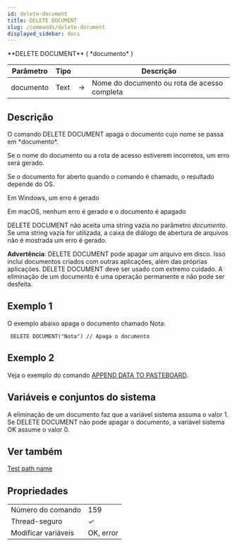 ```yaml
---
id: delete-document
title: DELETE DOCUMENT
slug: /commands/delete-document
displayed_sidebar: docs
---
```


<!--REF #_command_.DELETE DOCUMENT.Syntax-->**DELETE DOCUMENT** ( *documento* )<!-- END REF-->
<!--REF #_command_.DELETE DOCUMENT.Params-->
| Parâmetro | Tipo |  | Descrição |
| --- | --- | --- | --- |
| documento | Text | &#8594;  | Nome do documento ou rota de acesso completa |

<!-- END REF-->

## Descrição 

<!--REF #_command_.DELETE DOCUMENT.Summary-->O comando DELETE DOCUMENT apaga o documento cujo nome se passa em *documento*.<!-- END REF-->  
  
Se o nome do documento ou a rota de acesso estiverem incorretos, um erro será gerado.   
  
Se o documento for aberto quando o comando é chamado, o resultado depende do OS.

Em Windows, um erro é gerado  
  
Em macOS, nenhum erro é gerado e o documento é apagado  
  
DELETE DOCUMENT não aceita uma string vazia no parâmetro *documento*. Se uma string vazia for utilizada, a caixa de diálogo de abertura de arquivos não é mostrada um erro é gerado.  
  
**Advertência**: DELETE DOCUMENT pode apagar um arquivo em disco. Isso inclui documentos criados com outras aplicações, além das próprias aplicações. DELETE DOCUMENT deve ser usado com extremo cuidado. A eliminação de um documento é uma operação permanente e não pode ser desfeita.

## Exemplo 1 

O exemplo abaixo apaga o documento chamado Nota: 

```4d
 DELETE DOCUMENT("Nota") // Apaga o documento
```

## Exemplo 2 

Veja o exemplo do comando [APPEND DATA TO PASTEBOARD](append-data-to-pasteboard.md).

## Variáveis e conjuntos do sistema 

A eliminação de um documento faz que a variável sistema assuma o valor 1\. Se DELETE DOCUMENT não pode apagar o documento, a variável sistema OK assume o valor 0.

## Ver também 

[Test path name](test-path-name.md)  

## Propriedades

|  |  |
| --- | --- |
| Número do comando | 159 |
| Thread-seguro | &check; |
| Modificar variáveis | OK, error |


